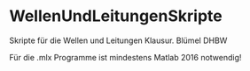 # WellenUndLeitungenSkripte
Skripte für die Wellen und Leitungen Klausur. Blümel DHBW

Für die .mlx Programme ist mindestens Matlab 2016 notwendig!
